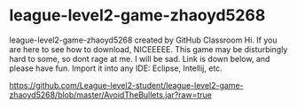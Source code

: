 # league-level2-game-zhaoyd5268
league-level2-game-zhaoyd5268 created by GitHub Classroom
Hi. If you are here to see how to download, NICEEEEE. This game may be disturbingly hard to some, so dont rage at me. I will be sad. Link is down below, and please
have fun. Import it into any IDE: Eclipse, Intellij, etc.

















https://github.com/League-level2-student/league-level2-game-zhaoyd5268/blob/master/AvoidTheBullets.jar?raw=true
